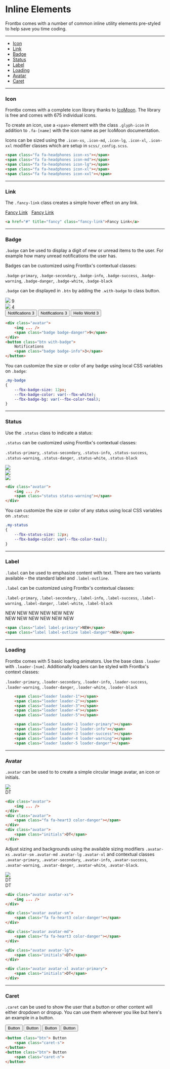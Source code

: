 # Inline Elements

Frontbx comes with a number of common  inline utility elements pre-styled to help save you time coding.

---

*	[Icon](#icon)
*	[Link](#link)
*	[Badge](#badge)
*	[Status](#status)
*	[Label](#label)
*	[Loading](#loading)
*	[Avatar](#avatar)
*	[Caret](#caret)

---

### Icon

Frontbx comes with a complete icon library thanks to [IcoMoon](https://icomoon.io/). The library is free and comes with 675 individual icons.

To create an icon, use a `<span>` element with the class `.glyph-icon` in addition to `.fa-[name]` with the icon name as per IcoMoon documentation.

Icons can be sized using the `.icon-xs`, `.icon-md`, `.icon-lg`, `.icon-xl`, `.icon-xxl` modifier classes which are setup in `scss/_config.scss`.

<div class="fbx-snippet-demo">
    <div class="flex-row-fluid align-cols-center text-center col-gaps-xs">
        <span class="fa fa-headphones icon-xs"></span>
        <span class="fa fa-headphones icon-md"></span>
        <span class="fa fa-headphones icon-lg"></span>
        <span class="fa fa-headphones icon-xl"></span>
        <span class="fa fa-headphones icon-xxl"></span>
    </div>
</div>

```html
<span class="fa fa-headphones icon-xs"></span>
<span class="fa fa-headphones icon-md"></span>
<span class="fa fa-headphones icon-lg"></span>
<span class="fa fa-headphones icon-xl"></span>
<span class="fa fa-headphones icon-xxl"></span>
```

---

### Link

The `.fancy-link` class creates a simple hover effect on any link.

<div class="fbx-snippet-demo">
   <div class="row text-center">
       	<a href="#" title="fancy" class="fancy-link">Fancy Link</a>&nbsp;&nbsp;
       	<a href="#" title="fancy" class="fancy-link">Fancy Link</a>  
    </div>
</div>

```html
<a href="#" title="fancy" class="fancy-link">Fancy Link</a>
```

---

### Badge

`.badge` can be used to display a digit of new or unread items to the user. For example how many unread notifications the user has.

Badges can be customized using Frontbx's contextual classes: 

`.badge-primary`, `.badge-secondary`, `.badge-info`, `.badge-success`, `.badge-warning`, `.badge-danger`, `.badge-white`, `.badge-black`

`.badge` can be displayed in `.btn` by adding the `.with-badge` to class button.

<div class="fbx-snippet-demo">
    <div class="flex-row-fluid align-cols-center text-center col-gaps-xs pole-sm pole-s">
    	<div class="avatar">
            <img data-src="../../assets/img/trump-avatar.jpg" class="img-responsive js-lazyload lazyload grayscale" src="../../assets/img/trump-avatar_thumb.jpg" />
        	<span class="badge badge-danger">9</span>
        </div>
        <div class="avatar">
            <img data-src="../../assets/img/trump-avatar.jpg" class="img-responsive js-lazyload lazyload grayscale" src="../../assets/img/trump-avatar_thumb.jpg" />
        	<span class="badge badge-info">4</span>
        </div>
   	</div>
   	<div class="flex-row-fluid align-cols-center text-center col-gaps-xs">
        <button class="btn with-badge">
            Notifications
            <span class="badge badge-info">3</span>
        </button>
        <button class="btn btn-outline with-badge">
            Notifications
            <span class="badge badge-danger">3</span>
        </button>
        <button class="btn btn-pure with-badge">Hello World
            <span class="badge badge-info">3</span>
        </button>
    </div>
</div>

```html
<div class="avatar">
    <img ... />
	<span class="badge badge-danger">9</span>
</div>
<button class="btn with-badge">
    Notifications
    <span class="badge badge-info">3</span>
</button>
```

You can customize the size or color of any badge using local CSS variables on `.badge`:

```sass
.my-badge
{
	--fbx-badge-size: 12px;
	--fbx-badge-color: var(--fbx-white);
	--fbx-badge-bg: var(--fbx-color-teal);
}
```

---

### Status

Use the `.status` class to indicate a status:

`.status` can be customized using Frontbx's contextual classes: 

`.status-primary`, `.status-secondary`, `.status-info`, `.status-success`, `.status-warning`, `.status-danger`, `.status-white`, `.status-black`

<div class="fbx-snippet-demo">
    <div class="flex-row-fluid align-cols-center text-center col-gaps-xs">
    	<div class="avatar">
            <img data-src="../../assets/img/trump-avatar.jpg" class="img-responsive js-lazyload lazyload grayscale" src="../../assets/img/trump-avatar_thumb.jpg" />
        	<span class="status status-warning"></span>
        </div>
        <div class="avatar">
            <img data-src="../../assets/img/trump-avatar.jpg" class="img-responsive js-lazyload lazyload grayscale" src="../../assets/img/trump-avatar_thumb.jpg" />
        	<span class="status status-success"></span>
        </div>
        <div class="avatar">
            <img data-src="../../assets/img/trump-avatar.jpg" class="img-responsive js-lazyload lazyload grayscale" src="../../assets/img/trump-avatar_thumb.jpg" />
        	<span class="status status-danger"></span>
        </div>
    </div>
</div>

```html
<div class="avatar">
    <img ... />
	<span class="status status-warning"></span>
</div>
```

You can customize the size or color of any status using local CSS variables on `.status`:

```sass
.my-status
{
	--fbx-status-size: 12px;
	--fbx-badge-color: var(--fbx-color-teal);
}
```

---

### Label

`.label` can be used to emphasize content with text. There are two variants available - the standard label and `.label-outline`.

`.label` can be customized using Frontbx's contextual classes: 

`.label-primary`, `.label-secondary`, `.label-info`, `.label-success`, `.label-warning`, `.label-danger`, `.label-white`, `.label-black`

<div class="fbx-snippet-demo">
    <div class="flex-row-fluid align-cols-center text-center col-gaps-xs pole-sm pole-s">
        <span class="label">NEW</span>
        <span class="label label-primary">NEW</span>
        <span class="label label-info">NEW</span>
        <span class="label label-success">NEW</span>
        <span class="label label-warning">NEW</span>
        <span class="label label-danger">NEW</span>
    </div>
    <div class="flex-row-fluid align-cols-center text-center col-gaps-xs">
        <span class="label label-outline">NEW</span>
        <span class="label label-primary label-outline">NEW</span>
        <span class="label label-info label-outline">NEW</span>
        <span class="label label-success label-outline">NEW</span>
        <span class="label label-warning label-outline">NEW</span>
        <span class="label label-danger label-outline">NEW</span>
    </div>
</div>

```html
<span class="label label-primary">NEW</span>
<span class="label label-outline label-danger">NEW</span>
```

---

### Loading

Frontbx comes with 5 basic loading animators. Use the base class `.loader` with `.loader-[num]`. Additionally loaders can be styled with Frontbx's context classes:

`.loader-primary`, `.loader-secondary`, `.loader-info`, `.loader-success`, `.loader-warning`, `.loader-danger`, `.loader-white`, `.loader-black`

<div class="fbx-snippet-demo">
    <div class="flex-row-fluid align-cols-center text-center col-gaps-sm">
        <span class="loader loader-1"></span>
        <span class="loader loader-2"></span>
        <span class="loader loader-3"></span>
        <span class="loader loader-4"></span>
        <span class="loader loader-5"></span>
    </div>
</div>

```html
    <span class="loader loader-1"></span>
    <span class="loader loader-2"></span>
    <span class="loader loader-3"></span>
    <span class="loader loader-4"></span>
    <span class="loader loader-5"></span>
```

<div class="fbx-snippet-demo">
	<div class="flex-row-fluid align-cols-center text-center col-gaps-sm">
		<span class="loader loader-1 loader-primary"></span>
		<span class="loader loader-2 loader-info"></span>
		<span class="loader loader-3 loader-success"></span>
		<span class="loader loader-4 loader-warning"></span>
		<span class="loader loader-5 loader-danger"></span>
	</div>
</div>

```html
    <span class="loader loader-1 loader-primary"></span>
    <span class="loader loader-2 loader-info"></span>
    <span class="loader loader-3 loader-success"></span>
    <span class="loader loader-4 loader-warning"></span>
    <span class="loader loader-5 loader-danger"></span>
```

---

### Avatar

`.avatar` can be used to to create a simple circular image avatar, an icon or initials.

<div class="fbx-snippet-demo">
    <div class="flex-row-fluid align-cols-center text-center col-gaps-sm">
        <div class="avatar">
            <img data-src="../../assets/img/trump-avatar.jpg" class="img-responsive js-lazyload lazyload grayscale" src="../../assets/img/trump-avatar_thumb.jpg" />
        </div>
        <div class="avatar">
            <span class="fa fa-heart3 color-danger"></span>
        </div>
        <div class="avatar">
            <span class="initials">DT</span>
        </div>
    </div>
</div>

```html
<div class="avatar">
    <img ... />
</div>
<div class="avatar">
    <span class="fa fa-heart3 color-danger"></span>
</div>
<div class="avatar">
    <span class="initials">DT</span>
</div>
```

Adjust sizing and backgrounds using the available sizing modifiers `.avatar-xs` `.avatar-sm` `.avatar-md` `.avatar-lg` `.avatar-xl` and contextual classes `.avatar-primary`, `.avatar-secondary`, `.avatar-info`, `.avatar-success`, `.avatar-warning`, `.avatar-danger`, `.avatar-white`, `.avatar-black`.

<div class="fbx-snippet-demo">
    <div class="flex-row-fluid align-cols-center text-center col-gaps-sm">
        <div class="avatar avatar-xs">
            <img data-src="../../assets/img/trump-avatar.jpg" class="img-responsive js-lazyload lazyload grayscale" src="../../assets/img/trump-avatar_thumb.jpg" />
        </div>
        <div class="avatar avatar-sm">
            <span class="fa fa-heart3 color-danger"></span>
        </div>
        <div class="avatar avatar-md">
            <span class="fa fa-heart3 color-danger"></span>
        </div>
        <div class="avatar avatar-lg">
            <span class="initials">DT</span>
        </div>
        <div class="avatar avatar-xl avatar-primary">
            <span class="initials">DT</span>
        </div>
    </div>
</div>

```html
<div class="avatar avatar-xs">
    <img ... />
</div>

<div class="avatar avatar-sm">
    <span class="fa fa-heart3 color-danger"></span>
</div>

<div class="avatar avatar-md">
    <span class="fa fa-heart3 color-danger"></span>
</div>

<div class="avatar avatar-lg">
    <span class="initials">DT</span>
</div>

<div class="avatar avatar-xl avatar-primary">
    <span class="initials">DT</span>
</div>
```

---

### Caret

`.caret` can be used to show the user that a button or other content will either dropdown or dropup. You can use them wherever you like but here's an example in a button.

<div class="fbx-snippet-demo">
    <div class="flex-row-fluid align-cols-center text-center col-gaps-sm">
        <button class="btn"> Button
            <span class="caret-s"></span>
        </button>
        <button class="btn btn-outline"> Button
            <span class="caret-n"></span>
        </button>
        <button class="btn btn-info"> Button
            <span class="caret-n"></span>
        </button>
        <button class="btn btn-info btn-outline"> Button
            <span class="caret-n"></span>
        </button>
    </div>
</div>

```html
<button class="btn"> Button
    <span class="caret-s">
</button>
<button class="btn"> Button
    <span class="caret-n">
</button>
```



